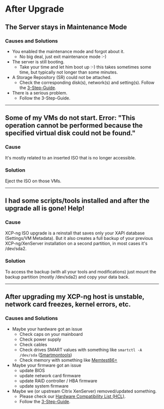 # After Upgrade

## The Server stays in Maintenance Mode

### Causes and Solutions
* You enabled the maintenance mode and forgot about it.
    * No big deal, just exit maintenance mode :-)
* The server is still booting.
    * Take your time and let him boot up :-) this takes sometimes some time, but typically not longer than some minutes.
* A Storage Repository (SR) could not be attached.
    * Check the corresponding disk(s), network(s) and setting(s). Follow the [3-Step-Guide](#general).
* There is a serious problem.
    * Follow the 3-Step-Guide.

***

## Some of my VMs do not start. Error: "This operation cannot be performed because the specified virtual disk could not be found."

### Cause
It's mostly related to an inserted ISO that is no longer accessible.

### Solution
Eject the ISO on those VMs.

***

## I had some scripts/tools installed and after the upgrade all is gone! Help!

### Cause
XCP-ng ISO upgrade is a reinstall that saves only your XAPI database (Settings/VM Metadata).
But it also creates a full backup of your previous XCP-ng/XenServer installation on a second partition, in most cases it's /dev/sda2.

### Solution
To access the backup (with all your tools and modifications) just mount the backup partition (mostly /dev/sda2) and copy your data back.

***

## After upgrading my XCP-ng host is unstable, network card freezes, kernel errors, etc.

### Causes and Solutions

* Maybe your hardware got an issue
    * Check caps on your mainboard
    * Check power supply
    * Check cables
    * Check drives SMART values with something like `smartctl -A /dev/sda` ([Smartmontools](https://www.smartmontools.org))
    * Check memory with something like [Memtest86+](https://www.memtest.org)
* Maybe your firmware got an issue
    * update BIOS
    * update network card firmware
    * update RAID controller / HBA firmware
    * update system firmware
* Maybe we (or upstream Citrix XenServer) removed/updated something.
    * Please check our [Hardware Compatibility List (HCL)](../../installation/hardware).
    * Follow the [3-Step-Guide](#general).